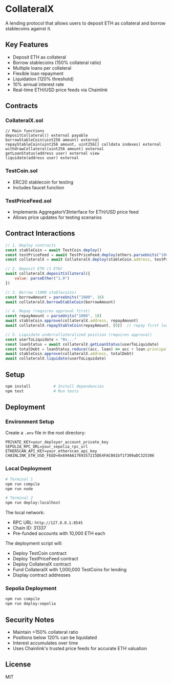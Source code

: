 # CollateralX

A lending protocol that allows users to deposit ETH as collateral and borrow stablecoins against it.

## Key Features

- Deposit ETH as collateral
- Borrow stablecoins (150% collateral ratio)
- Multiple loans per collateral
- Flexible loan repayment
- Liquidation (120% threshold)
- 10% annual interest rate
- Real-time ETH/USD price feeds via Chainlink

## Contracts

### CollateralX.sol
```solidity
// Main functions
depositCollateral() external payable
borrowStableCoin(uint256 amount) external
repayStableCoin(uint256 amount, uint256[] calldata indexes) external
withdrawCollateral(uint256 amount) external
getLoanStatus(address user) external view
liquidate(address user) external
```

### TestCoin.sol
- ERC20 stablecoin for testing
- Includes faucet function

### TestPriceFeed.sol
- Implements AggregatorV3Interface for ETH/USD price feed
- Allows price updates for testing scenarios

## Contract Interactions

```javascript
// 1. Deploy contracts
const stableCoin = await TestCoin.deploy()
const testPriceFeed = await TestPriceFeed.deploy(ethers.parseUnits("1000", 8)) // $1000/ETH
const collateralX = await CollateralX.deploy(stableCoin.address, testPriceFeed.address)

// 2. Deposit ETH (1 ETH)
await collateralX.depositCollateral({ 
    value: parseEther("1.0") 
})

// 3. Borrow (1000 stablecoins)
const borrowAmount = parseUnits("1000", 18)
await collateralX.borrowStableCoin(borrowAmount)

// 4. Repay (requires approval first)
const repayAmount = parseUnits("1000", 18)
await stableCoin.approve(collateralX.address, repayAmount)
await collateralX.repayStableCoin(repayAmount, [0])  // repay first loan

// 5. Liquidate undercollateralized position (requires approval)
const userToLiquidate = "0x..."
const loanStatus = await collateralX.getLoanStatus(userToLiquidate)
const totalDebt = loanStatus.reduce((acc, loan) => acc + loan.principal + loan.interest, 0)
await stableCoin.approve(collateralX.address, totalDebt)
await collateralX.liquidate(userToLiquidate)
```

## Setup

```bash
npm install          # Install dependencies
npm test             # Run tests
```

## Deployment

### Environment Setup
Create a `.env` file in the root directory:
```
PRIVATE_KEY=your_deployer_account_private_key
SEPOLIA_RPC_URL=your_sepolia_rpc_url
ETHERSCAN_API_KEY=your_etherscan_api_key
CHAINLINK_ETH_USD_FEED=0x694AA1769357215DE4FAC081bf1f309aDC325306
```

### Local Deployment
```bash
# Terminal 1
npm run compile
npm run node

# Terminal 2
npm run deploy:localhost
```

The local network:
- RPC URL: `http://127.0.0.1:8545`
- Chain ID: 31337
- Pre-funded accounts with 10,000 ETH each

The deployment script will:
- Deploy TestCoin contract
- Deploy TestPriceFeed contract
- Deploy CollateralX contract
- Fund CollateralX with 1,000,000 TestCoins for lending
- Display contract addresses

### Sepolia Deployment
```bash
npm run compile
npm run deploy:sepolia
```

## Security Notes

- Maintain >150% collateral ratio
- Positions below 120% can be liquidated
- Interest accumulates over time
- Uses Chainlink's trusted price feeds for accurate ETH valuation

## License

MIT